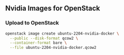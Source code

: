 ## Nvidia Images for OpenStack


### Upload to OpenStack

```bash
openstack image create ubuntu-2204-nvidia-docker \
  --public --disk-format qcow2 \
  --container-format bare \
  --file ubuntu-2204-nvidia-docker.qcow2
```
